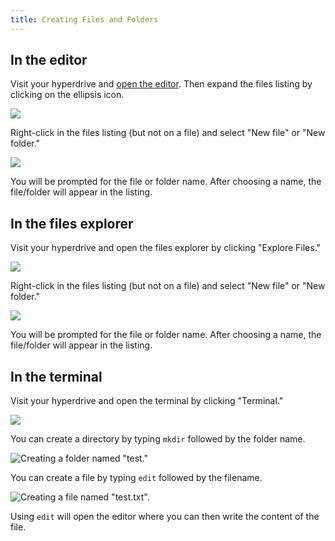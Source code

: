 ```yaml
---
title: Creating Files and Folders
---
```


## In the editor

Visit your hyperdrive and [open the editor](using-the-editor.md). Then expand the files listing by clicking on the ellipsis icon.

![](/img/editor-list-files.png)

Right-click in the files listing (but not on a file) and select "New file" or "New folder."

![](/img/editor-new-file-folder.png)

You will be prompted for the file or folder name. After choosing a name, the file/folder will appear in the listing.

## In the files explorer

Visit your hyperdrive and open the files explorer by clicking "Explore Files."

![](/img/open-files-explorer.png)

Right-click in the files listing (but not on a file) and select "New file" or "New folder."

![](/img/files-explorer-new-file-folder.png)

You will be prompted for the file or folder name. After choosing a name, the file/folder will appear in the listing.

## In the terminal

Visit your hyperdrive and open the terminal by clicking "Terminal."

![](/img/open-terminal.png)

You can create a directory by typing `mkdir` followed by the folder name.

![Creating a folder named &quot;test.&quot;](/img/terminal-mkdir.png)

You can create a file by typing `edit` followed by the filename.

![Creating a file named &quot;test.txt&quot;.](/img/terminal-edit.png)

Using `edit` will open the editor where you can then write the content of the file.
